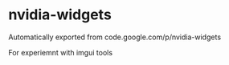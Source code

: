# nvidia-widgets
Automatically exported from code.google.com/p/nvidia-widgets

For experiemnt with imgui tools
